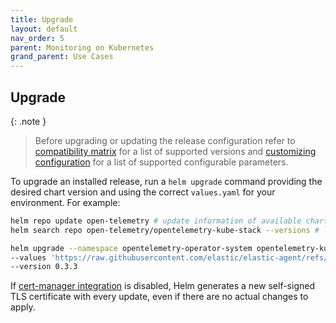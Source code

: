 ```yaml
---
title: Upgrade
layout: default
nav_order: 5
parent: Monitoring on Kubernetes
grand_parent: Use Cases
---
```


## Upgrade

{: .note }
> Before upgrading or updating the release configuration refer to [compatibility matrix](./prerequisites-compatibility#compatibility-matrix) for a list of supported versions and [customizing configuration](./customization#customizing-configuration) for a list of supported configurable parameters.

To upgrade an installed release, run a `helm upgrade` command providing the desired chart version and using the correct `values.yaml` for your environment. For example:

```bash
helm repo update open-telemetry # update information of available charts locally
helm search repo open-telemetry/opentelemetry-kube-stack --versions # list available versions of the chart

helm upgrade --namespace opentelemetry-operator-system opentelemetry-kube-stack open-telemetry/opentelemetry-kube-stack \
--values 'https://raw.githubusercontent.com/elastic/elastic-agent/refs/tags/v{{ site.edot_versions.collector }}/deploy/helm/edot-collector/kube-stack/values.yaml' \
--version 0.3.3
```

If [cert-manager integration](./customization#cert-manager-integrated-installation) is disabled, Helm generates a new self-signed TLS certificate with every update, even if there are no actual changes to apply.